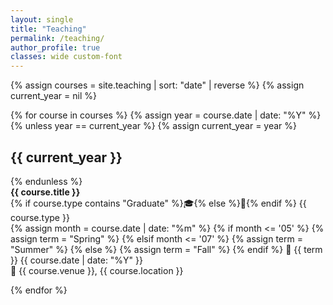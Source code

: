 ```yaml
---
layout: single
title: "Teaching"
permalink: /teaching/
author_profile: true
classes: wide custom-font
---
```


{% assign courses = site.teaching | sort: "date" | reverse %}
{% assign current_year = nil %}

<div class="teaching-list">
{% for course in courses %}
{% assign year = course.date | date: "%Y" %}
{% unless year == current_year %}
{% assign current_year = year %}
<h2>{{ current_year }}</h2>
{% endunless %}

<div class="teaching-item">
<strong>{{ course.title }}</strong><br>
{% if course.type contains "Graduate" %}🎓{% else %}📘{% endif %} {{ course.type }}<br>
{% assign month = course.date | date: "%m" %}
{% if month <= '05' %}
{% assign term = "Spring" %}
{% elsif month <= '07' %}
{% assign term = "Summer" %}
{% else %}
{% assign term = "Fall" %}
{% endif %}
📅 {{ term }} {{ course.date | date: "%Y" }}<br>
📍 {{ course.venue }}, {{ course.location }}
</div>

{% endfor %}
</div>
